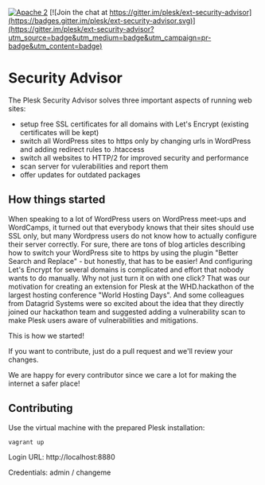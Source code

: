 [![Apache 2](http://img.shields.io/badge/license-Apache%202-blue.svg)](http://www.apache.org/licenses/LICENSE-2.0)
[![Join the chat at https://gitter.im/plesk/ext-security-advisor](https://badges.gitter.im/plesk/ext-security-advisor.svg)](https://gitter.im/plesk/ext-security-advisor?utm_source=badge&utm_medium=badge&utm_campaign=pr-badge&utm_content=badge)

# Security Advisor

The Plesk Security Advisor solves three important aspects of running web sites:

   * setup free SSL certificates for all domains with Let's Encrypt (existing certificates will be kept)
   * switch all WordPress sites to https only by changing urls in WordPress and adding redirect rules to .htaccess
   * switch all websites to HTTP/2 for improved security and performance
   * scan server for vulerabilities and report them
   * offer updates for outdated packages

## How things started

When speaking to a lot of WordPress users on WordPress meet-ups and WordCamps, it turned out that everybody knows that their sites should use SSL only, but many Wordpress users do not know how to actually configure their server correctly. For sure, there are tons of blog articles describing how to switch your WordPress site to https by using the plugin "Better Search and Replace" - but honestly, that has to be easier!
And configuring Let's Encrypt for several domains is complicated and effort that nobody wants to do manually. Why not just turn it on with one click?
That was our motivation for creating an extension for Plesk at the WHD.hackathon of the largest hosting conference "World Hosting Days".
And some colleagues from Datagrid Systems were so excited about the idea that they directly joined our hackathon team and suggested adding a vulnerability scan to make Plesk users aware of vulnerabilities and mitigations.

This is how we started! 

If you want to contribute, just do a pull request and we'll review your changes. 

We are happy for every contributor since we care a lot for making the internet a safer place!

## Contributing

Use the virtual machine with the prepared Plesk installation:
```
vagrant up
```

Login URL: http://localhost:8880

Credentials: admin / changeme
